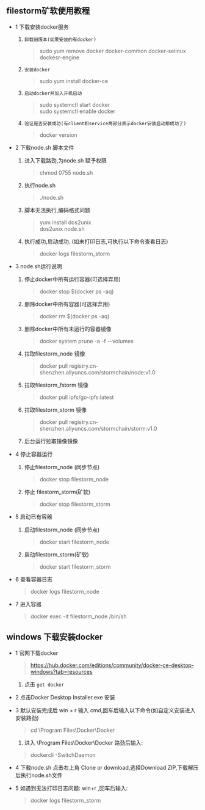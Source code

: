 ##   filestorm矿软使用教程
- 1  下载安装docker服务
     1. `卸载旧版本(如果安装的有docker)`
        > sudo yum remove docker  docker-common docker-selinux dockesr-engine  
     2. `安装docker`  
        > sudo yum install docker-ce  
     3. `启动docker并加入开机启动`
         > sudo systemctl start docker  
           sudo systemctl enable docker  
     4. `验证是否安装成功(有client和service两部分表示docker安装启动都成功了)`
        > docker version  
       
- 2  下载node.sh 脚本文件 
     1. 进入下载路劲,为node.sh 赋予权限  
        > chmod 0755 node.sh
     2. 执行node.sh  
        >./node.sh
     3. 脚本无法执行,编码格式问题
        > yum install dos2unix  
         dos2unix node.sh
     4. 执行成功,启动成功. (如未打印日志,可执行以下命令查看日志)  
        > docker logs filestorm_storm
- 3  node.sh运行说明
     1. 停止docker中所有运行容器(可选择弃用)   
        > docker stop $(docker ps -aq) 
     2. 删除docker中所有容器(可选择弃用)
        > docker rm $(docker ps -aq)  
     3. 删除docker中所有未运行的容器镜像                              
        > docker system prune -a -f --volumes
     4. 拉取filestorm_node 镜像
        > docker pull registry.cn-shenzhen.aliyuncs.com/stormchain/node:v1.0                                                           
     5. 拉取filestorm_fstorm 镜像
        >  docker pull ipfs/go-ipfs:latest
     6. 拉取filestorm_storm 镜像
        >  docker pull registry.cn-shenzhen.aliyuncs.com/stormchain/storm:v1.0  
     7. 后台运行拉取镜像镜像
- 4  停止容器运行  
     1. 停止filestorm_node  (同步节点)  
        > docker stop filestorm_node
     2. 停止 filestorm_storm(矿软)
        > docker stop filestorm_storm
- 5  启动已有容器  
     1. 启动filestorm_node  (同步节点)  
        > docker start filestorm_node                               
     2. 启动filestorm_storm(矿软)
        > docker start filestorm_storm
- 6  查看容器日志
    > docker logs filestorm_node
- 7  进入容器
    > docker exec -it filestorm_node /bin/sh
## windows 下载安装docker
- 1 官网下载docker
    > https://hub.docker.com/editions/community/docker-ce-desktop-windows?tab=resources  
    1. 点击 `get docker`
- 2 点击Docker Desktop Installer.exe 安装

- 3 默认安装完成后 win + r 输入 cmd,回车后输入以下命令(如自定义安装进入安装路劲)  
    > cd \Program Files\Docker\Docker
    1. 进入 \Program Files\Docker\Docker 路劲后输入:
     > dockercli -SwitchDaemon  
- 4 下载node.sh 点击右上角 Clone or download,选择Download ZIP,下载解压后执行node.sh文件

- 5 如遇到无法打印日志问题: win+r ,回车后输入:
    > docker logs filestorm_storm
